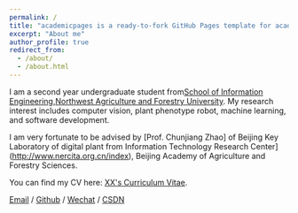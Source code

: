 ```yaml
---
permalink: /
title: "academicpages is a ready-to-fork GitHub Pages template for academic personal websites"
excerpt: "About me"
author_profile: true
redirect_from: 
  - /about/
  - /about.html
---
```


I am a second year undergraduate student from[School of Information Engineering](https://cie.nwsuaf.edu.cn/),[Northwest Agriculture and Forestry University](https://www.nwsuaf.edu.cn/). My research interest includes computer vision, plant phenotype robot, machine learning, and software development.

I am very fortunate to be advised by [Prof. Chunjiang Zhao] of Beijing Key Laboratory of digital plant from Information Technology Research Center](http://www.nercita.org.cn/index),  Beijing Academy of Agriculture and Forestry Sciences.

You can find my CV here: [XX's Curriculum Vitae](../assets/Curriculum_Vitae.pdf).

[Email](mailto:XX@stu.pku.edu.cn) / [Github](https://github.com/QiuDi233) / [Wechat](../images/wechat.jpg) / [CSDN](https://blog.csdn.net/qd1813100174?spm=1000.2115.3001.5343)
